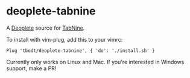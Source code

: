 # deoplete-tabnine

A [Deoplete][] source for [TabNine][].

To install with vim-plug, add this to your vimrc:

```vim
Plug 'tbodt/deoplete-tabnine', { 'do': './install.sh' }
```

Currently only works on Linux and Mac. If you're interested in Windows support, make a PR!

  [Deoplete]: https://github.com/Shougo/deoplete.nvim/
  [TabNine]: https://tabnine.com

